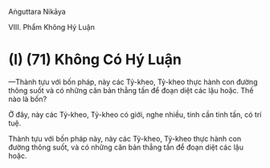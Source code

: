 Aṅguttara Nikāya

VIII. Phẩm Không Hý Luận

# (I) (71) Không Có Hý Luận

—Thành tựu với bốn pháp, này các Tỷ-kheo, Tỷ-kheo thực hành con đường thông suốt và có những căn bản thẳng tấn để đoạn diệt các lậu hoặc. Thế nào là bốn?

Ở đây, này các Tỷ-kheo, Tỷ-kheo có giới, nghe nhiều, tinh cần tinh tấn, có trí tuệ.

Thành tựu với bốn pháp này, này các Tỷ-kheo, Tỷ-kheo thực hành con đường thông suốt, và có những căn bản thẳng tấn để đoạn diệt các lậu hoặc.

